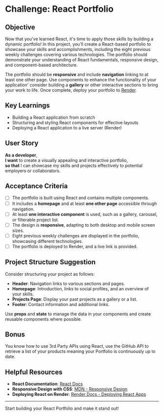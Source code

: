 # Challenge: React Portfolio

## Objective

Now that you've learned React, it's time to apply those skills by building a dynamic portfolio! In this project, you'll create a React-based portfolio to showcase your skills and accomplishments, including the eight previous weekly challenges covering various technologies. The portfolio should demonstrate your understanding of React fundamentals, responsive design, and component-based architecture.

The portfolio should be **responsive** and include **navigation** linking to at least one other page. Use components to enhance the functionality of your application' consider building a **gallery** or other interactive sections to bring your work to life. Once complete, deploy your portfolio to [Render](https://render.com/).

## Key Learnings

- Building a React application from scratch
- Structuring and styling React components for effective layouts
- Deploying a React application to a live server (Render)

## User Story

**As a developer**,  
**I want** to create a visually appealing and interactive portfolio,  
**so that** I can showcase my skills and projects effectively to potential employers or collaborators.

## Acceptance Criteria

- [ ] The portfolio is built using React and contains multiple components.
- [ ] It includes a **homepage** and at least **one other page** accessible through navigation.
- [ ] At least **one interactive component** is used, such as a gallery, carousel, or filterable project list.
- [ ] The design is **responsive**, adapting to both desktop and mobile screen sizes.
- [ ] Eight previous weekly challenges are displayed in the portfolio, showcasing different technologies.
- [ ] The portfolio is deployed to Render, and a live link is provided.

## Project Structure Suggestion

Consider structuring your project as follows:

- **Header**: Navigation links to various sections and pages.
- **Homepage**: Introduction, links to social profiles, and an overview of your skills.
- **Projects Page**: Display your past projects as a gallery or a list.
- **Footer**: Contact information and additional links.

Use **props** and **state** to manage the data in your components and create reusable components where possible.

## Bonus

You know how to use 3rd Party APIs using React, use the GitHub API to retrieve a list of your products meaning your Portfolio is continuously up to date.

## Helpful Resources

- **React Documentation**: [React Docs](https://reactjs.org/docs/getting-started.html)
- **Responsive Design with CSS**: [MDN - Responsive Design](https://developer.mozilla.org/en-US/docs/Learn/CSS/CSS_layout/Responsive_Design)
- **Deploying React on Render**: [Render Docs - Deploying React Apps](https://render.com/docs/deploy-create-react-app)

---

Start building your React Portfolio and make it stand out!
